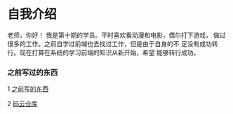 # 自我介绍
老师，你好！
    我是第十期的学员。平时喜欢看动漫和电影，偶尔打下游戏，
    做过很多的工作。之前自学过前端也去找过工作，但是由于自身的不
    足没有成功转行。现在打算在系统的学习前端的知识从新开始，希望
    能够转行成功。
### 之前写过的东西
1 [之前写的东西](http://xiaocao2019.gitee.io/gerenboke)

2 [码云仓库](https://gitee.com/xiaocao2019/projects)

